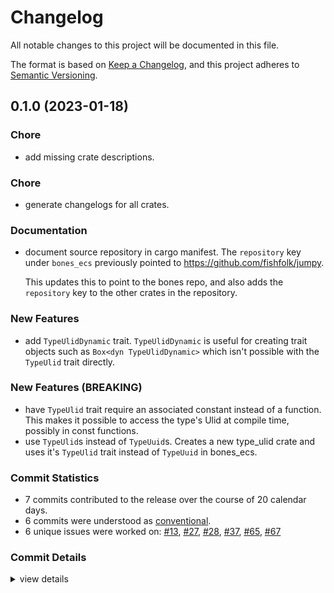 # Changelog

All notable changes to this project will be documented in this file.

The format is based on [Keep a Changelog](https://keepachangelog.com/en/1.0.0/),
and this project adheres to [Semantic Versioning](https://semver.org/spec/v2.0.0.html).

## 0.1.0 (2023-01-18)

<csr-id-27252465ad0506ff2f8c377531fa079ec64d1750/>
<csr-id-a68cb79e6b7d3774c53c0236edf3a12175f297b5/>

### Chore

 - <csr-id-27252465ad0506ff2f8c377531fa079ec64d1750/> add missing crate descriptions.

### Chore

 - <csr-id-a68cb79e6b7d3774c53c0236edf3a12175f297b5/> generate changelogs for all crates.

### Documentation

 - <csr-id-a69389412d22b8cb48bab0ed96d739b0fee35348/> document source repository in cargo manifest.
   The `repository` key under `bones_ecs` previously pointed to https://github.com/fishfolk/jumpy.
   
   This updates this to point to the bones repo, and also adds the `repository` key to the other
   crates in the repository.

### New Features

 - <csr-id-6de087822484f866d606ea1935b9cae34e33aa2f/> add `TypeUlidDynamic` trait.
   `TypeUlidDynamic` is useful for creating trait objects such as `Box<dyn TypeUlidDynamic>`
   which isn't possible with the `TypeUlid` trait directly.

### New Features (BREAKING)

 - <csr-id-59f5e67d42de57a33dd302443a8a04427126a5be/> have `TypeUlid` trait require an associated constant instead of a function.
   This makes it possible to access the type's Ulid at compile time,
   possibly in const functions.
 - <csr-id-d74cec66c8e4db5f8d287f4e619d172d0f9c8b91/> use `TypeUlid`s instead of `TypeUuid`s.
   Creates a new type_ulid crate and uses it's `TypeUlid` trait instead of
   `TypeUuid` in bones_ecs.

### Commit Statistics

<csr-read-only-do-not-edit/>

 - 7 commits contributed to the release over the course of 20 calendar days.
 - 6 commits were understood as [conventional](https://www.conventionalcommits.org).
 - 6 unique issues were worked on: [#13](https://github.com/fishfolk/bones/issues/13), [#27](https://github.com/fishfolk/bones/issues/27), [#28](https://github.com/fishfolk/bones/issues/28), [#37](https://github.com/fishfolk/bones/issues/37), [#65](https://github.com/fishfolk/bones/issues/65), [#67](https://github.com/fishfolk/bones/issues/67)

### Commit Details

<csr-read-only-do-not-edit/>

<details><summary>view details</summary>

 * **[#13](https://github.com/fishfolk/bones/issues/13)**
    - use `TypeUlid`s instead of `TypeUuid`s. ([`d74cec6`](https://github.com/fishfolk/bones/commit/d74cec66c8e4db5f8d287f4e619d172d0f9c8b91))
 * **[#27](https://github.com/fishfolk/bones/issues/27)**
    - add `TypeUlidDynamic` trait. ([`6de0878`](https://github.com/fishfolk/bones/commit/6de087822484f866d606ea1935b9cae34e33aa2f))
 * **[#28](https://github.com/fishfolk/bones/issues/28)**
    - have `TypeUlid` trait require an associated constant instead of a function. ([`59f5e67`](https://github.com/fishfolk/bones/commit/59f5e67d42de57a33dd302443a8a04427126a5be))
 * **[#37](https://github.com/fishfolk/bones/issues/37)**
    - document source repository in cargo manifest. ([`a693894`](https://github.com/fishfolk/bones/commit/a69389412d22b8cb48bab0ed96d739b0fee35348))
 * **[#65](https://github.com/fishfolk/bones/issues/65)**
    - add missing crate descriptions. ([`2725246`](https://github.com/fishfolk/bones/commit/27252465ad0506ff2f8c377531fa079ec64d1750))
 * **[#67](https://github.com/fishfolk/bones/issues/67)**
    - generate changelogs for all crates. ([`a68cb79`](https://github.com/fishfolk/bones/commit/a68cb79e6b7d3774c53c0236edf3a12175f297b5))
 * **Uncategorized**
    - Release type_ulid_macros v0.1.0, type_ulid v0.1.0, bones_bevy_utils v0.1.0, bones_ecs v0.1.0, bones_asset v0.1.0, bones_input v0.1.0, bones_render v0.1.0, bones_lib v0.1.0 ([`ca37c81`](https://github.com/fishfolk/bones/commit/ca37c8150478b1c1afb687096214b1d8a0c95478))
</details>

